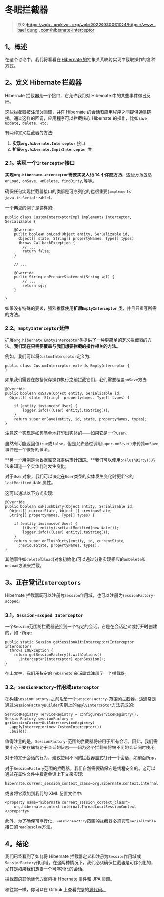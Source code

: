 # 冬眠拦截器

> 原文:[https://web . archive . org/web/20220930061024/https://www . bael dung . com/hibernate-interceptor](https://web.archive.org/web/20220930061024/https://www.baeldung.com/hibernate-interceptor)

## **1。概述**

在这个讨论中，我们将看看在 [Hibernate 的](https://web.archive.org/web/20221107223704/http://hibernate.org/)抽象关系映射实现中截取操作的各种方式。

## **2。定义 Hibernate 拦截器**

Hibernate 拦截器是一个接口，它允许我们对 Hibernate 中的某些事件做出反应。

这些拦截器被注册为回调，并在 Hibernate 的会话和应用程序之间提供通信链接。通过这样的回调，应用程序可以拦截核心 Hibernate 的操作，比如`save, update, delete, etc.`

有两种定义拦截器的方法:

1.  **实现`org.hibernate.Interceptor`** 接口
2.  **扩展`org.hibernate.EmptyInterceptor`** 类

### **2.1。实现一个`Interceptor`接口**

**实现`org.hibernate.Interceptor`需要实现大约 14 个伴随方法**。这些方法包括`onLoad, onSave, onDelete, findDirty,`等等。

确保任何实现拦截器接口的类都是可序列化的也很重要(`implements java.io.Serializable`)。

一个典型的例子是这样的:

```
public class CustomInterceptorImpl implements Interceptor, Serializable {

    @Override
    public boolean onLoad(Object entity, Serializable id, 
      Object[] state, String[] propertyNames, Type[] types) 
      throws CallbackException {
        // ...
        return false;
    }

    // ...

    @Override
    public String onPrepareStatement(String sql) {
        // ...   
        return sql;
    }

}
```

如果没有特殊的要求，强烈推荐使用**扩展`EmptyInterceptor`** 类，并且只重写所需的方法。

### **2.2。`EmptyInterceptor`延伸**

扩展`org.hibernate.EmptyInterceptor`类提供了一种更简单的定义拦截器的方法。**我们现在只需要覆盖与我们想要拦截的操作相关的方法。**

例如，我们可以将`CustomInterceptor`定义为:

```
public class CustomInterceptor extends EmptyInterceptor {
}
```

如果我们需要在数据保存操作执行之前拦截它们，我们需要覆盖`onSave`方法:

```
@Override
public boolean onSave(Object entity, Serializable id, 
  Object[] state, String[] propertyNames, Type[] types) {

    if (entity instanceof User) {
        logger.info(((User) entity).toString());
    }
    return super.onSave(entity, id, state, propertyNames, types);
}
```

注意这个实现是如何简单地打印出实体的——如果它是一个`User`。

虽然有可能返回值`true`或`false`，但是允许通过调用`super.onSave()`来传播`onSave`事件是一个很好的做法。

**另一个用例是为数据库交互提供审计跟踪。**我们可以使用`onFlushDirty()`方法来知道一个实体何时发生变化。

对于`User`对象，我们可以决定在`User`类型的实体发生变化时更新它的`lastModified` date 属性。

这可以通过以下方式实现:

```
@Override
public boolean onFlushDirty(Object entity, Serializable id, 
  Object[] currentState, Object [] previousState, 
  String[] propertyNames, Type[] types) {

    if (entity instanceof User) {
        ((User) entity).setLastModified(new Date());
        logger.info(((User) entity).toString());
    }
    return super.onFlushDirty(entity, id, currentState, 
      previousState, propertyNames, types);
}
```

其他事件如`delete`和`load`(对象初始化)可以通过分别实现相应的`onDelete`和 `onLoad`方法来拦截。

## **3。正在登记`Interceptors`**

Hibernate 拦截器既可以注册为`Session`作用域，也可以注册为`SessionFactory-scoped`。

### **3.1。`Session-scoped Interceptor`**

一个`Session`范围的拦截器链接到一个特定的会话。它是在会话定义或打开时创建的，如下所示:

```
public static Session getSessionWithInterceptor(Interceptor interceptor) 
  throws IOException {
    return getSessionFactory().withOptions()
      .interceptor(interceptor).openSession();
}
```

在上文中，我们用特定的 hibernate 会话显式注册了一个拦截器。

### **3.2。`SessionFactory`-作用域`Interceptor`**

在构建`SessionFactory.`之前注册一个`SessionFactory-`范围的拦截器，这通常是通过`SessionFactoryBuilder`实例上的`applyInterceptor`方法完成的:

```
ServiceRegistry serviceRegistry = configureServiceRegistry();
SessionFactory sessionFactory = getSessionFactoryBuilder(serviceRegistry)
  .applyInterceptor(new CustomInterceptor())
  .build();
```

值得注意的是，`SessionFactory-`范围的拦截器将应用于所有会话。因此，我们需要小心不要存储特定于会话的状态——因为这个拦截器将被不同的会话同时使用。

对于特定于会话的行为，建议使用不同的拦截器显式打开一个会话，如前面所示。

对于`SessionFactory`范围的拦截器，我们自然需要确保它是线程安全的。这可以通过在属性文件中指定会话上下文来实现:

```
hibernate.current_session_context_class=org.hibernate.context.internal.ThreadLocalSessionContext
```

或者将它添加到我们的 XML 配置文件中:

```
<property name="hibernate.current_session_context_class">
    org.hibernate.context.internal.ThreadLocalSessionContext
</property>
```

此外，为了确保可串行化，`SessionFactory`范围的拦截器必须实现`Serializable`接口的`readResolve`方法。

## **4。结论**

我们已经看到了如何将 Hibernate 拦截器定义和注册为`Session`作用域或`SessionFactory`作用域。在这两种情况下，我们必须确保拦截器是可序列化的，尤其是如果我们想要一个可序列化的会话。

拦截器的其他替代方案包括 Hibernate 事件和 JPA 回调。

和往常一样，你可以在 Github 上查看完整的[源代码。](https://web.archive.org/web/20221107223704/https://github.com/eugenp/tutorials/tree/master/persistence-modules/hibernate5)